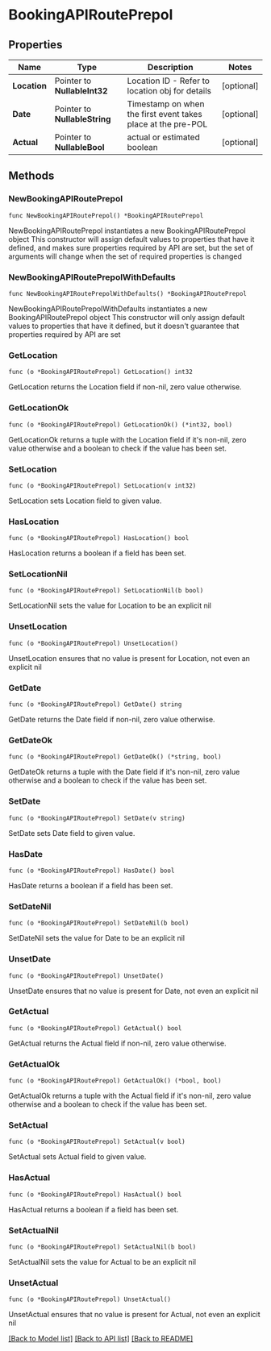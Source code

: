 # BookingAPIRoutePrepol

## Properties

Name | Type | Description | Notes
------------ | ------------- | ------------- | -------------
**Location** | Pointer to **NullableInt32** | Location ID - Refer to location obj for details | [optional] 
**Date** | Pointer to **NullableString** | Timestamp on when the first event takes place at the pre-POL | [optional] 
**Actual** | Pointer to **NullableBool** | actual or estimated boolean | [optional] 

## Methods

### NewBookingAPIRoutePrepol

`func NewBookingAPIRoutePrepol() *BookingAPIRoutePrepol`

NewBookingAPIRoutePrepol instantiates a new BookingAPIRoutePrepol object
This constructor will assign default values to properties that have it defined,
and makes sure properties required by API are set, but the set of arguments
will change when the set of required properties is changed

### NewBookingAPIRoutePrepolWithDefaults

`func NewBookingAPIRoutePrepolWithDefaults() *BookingAPIRoutePrepol`

NewBookingAPIRoutePrepolWithDefaults instantiates a new BookingAPIRoutePrepol object
This constructor will only assign default values to properties that have it defined,
but it doesn't guarantee that properties required by API are set

### GetLocation

`func (o *BookingAPIRoutePrepol) GetLocation() int32`

GetLocation returns the Location field if non-nil, zero value otherwise.

### GetLocationOk

`func (o *BookingAPIRoutePrepol) GetLocationOk() (*int32, bool)`

GetLocationOk returns a tuple with the Location field if it's non-nil, zero value otherwise
and a boolean to check if the value has been set.

### SetLocation

`func (o *BookingAPIRoutePrepol) SetLocation(v int32)`

SetLocation sets Location field to given value.

### HasLocation

`func (o *BookingAPIRoutePrepol) HasLocation() bool`

HasLocation returns a boolean if a field has been set.

### SetLocationNil

`func (o *BookingAPIRoutePrepol) SetLocationNil(b bool)`

 SetLocationNil sets the value for Location to be an explicit nil

### UnsetLocation
`func (o *BookingAPIRoutePrepol) UnsetLocation()`

UnsetLocation ensures that no value is present for Location, not even an explicit nil
### GetDate

`func (o *BookingAPIRoutePrepol) GetDate() string`

GetDate returns the Date field if non-nil, zero value otherwise.

### GetDateOk

`func (o *BookingAPIRoutePrepol) GetDateOk() (*string, bool)`

GetDateOk returns a tuple with the Date field if it's non-nil, zero value otherwise
and a boolean to check if the value has been set.

### SetDate

`func (o *BookingAPIRoutePrepol) SetDate(v string)`

SetDate sets Date field to given value.

### HasDate

`func (o *BookingAPIRoutePrepol) HasDate() bool`

HasDate returns a boolean if a field has been set.

### SetDateNil

`func (o *BookingAPIRoutePrepol) SetDateNil(b bool)`

 SetDateNil sets the value for Date to be an explicit nil

### UnsetDate
`func (o *BookingAPIRoutePrepol) UnsetDate()`

UnsetDate ensures that no value is present for Date, not even an explicit nil
### GetActual

`func (o *BookingAPIRoutePrepol) GetActual() bool`

GetActual returns the Actual field if non-nil, zero value otherwise.

### GetActualOk

`func (o *BookingAPIRoutePrepol) GetActualOk() (*bool, bool)`

GetActualOk returns a tuple with the Actual field if it's non-nil, zero value otherwise
and a boolean to check if the value has been set.

### SetActual

`func (o *BookingAPIRoutePrepol) SetActual(v bool)`

SetActual sets Actual field to given value.

### HasActual

`func (o *BookingAPIRoutePrepol) HasActual() bool`

HasActual returns a boolean if a field has been set.

### SetActualNil

`func (o *BookingAPIRoutePrepol) SetActualNil(b bool)`

 SetActualNil sets the value for Actual to be an explicit nil

### UnsetActual
`func (o *BookingAPIRoutePrepol) UnsetActual()`

UnsetActual ensures that no value is present for Actual, not even an explicit nil

[[Back to Model list]](../README.md#documentation-for-models) [[Back to API list]](../README.md#documentation-for-api-endpoints) [[Back to README]](../README.md)


